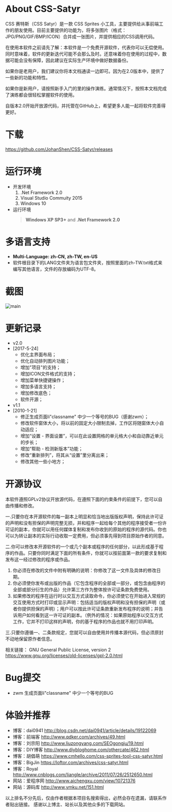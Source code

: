 # About CSS-Satyr
CSS 赛特斯（CSS Satyr）是一款 CSS Sprites 小工具，主要提供给从事前端工作的朋友使用。目前主要提供的功能为，将多张图片（格式：JPG/PNG/GIF/BMP/ICON）合并成一张图片，并提供相应的CSS调用代码。

在使用本软件之前请先了解：本软件是一个免费开源软件，代表你可以无偿使用。同时意味着，软件的更新迭代可能不会那么及时。还意味着你在使用的过程中，数据可能会没有保障，因此建议在实际生产环境中做好数据备份。

如果你是老用户，我们建议你将本文档通读一边即可。因为在2.0版本中，提供了一些新的功能和特性。

如果你是新用户，请按照新手入门的里的操作演练。通常情况下，按照本文档完成了演练都会很轻松掌握软件的使用。

自版本2.0开始开放源代码，并托管在GitHub上，希望更多人能一起将软件完善得更好。

# 下载
https://github.com/JohanShen/CSS-Satyr/releases

# 运行环境
 - 开发环境
    1. .Net Framework 2.0 
    2. Visual Studio Commuity 2015 
    3. Windows 10
 - 运行环境
    > **Windows XP SP3+** and **.Net Framework 2.0**
    

# 多语言支持
- **Multi-Language: zh-CN, zh-TW, en-US**
- 软件根目录下的LANG文件夹为语言包文件夹，按照里面的zh-TW.txt格式来编写其他语言，文件的存放编码为UTF-8。

# 截图
![main](https://cloud.githubusercontent.com/assets/15073895/26368207/79664c82-4023-11e7-9f2b-0b0193eb1c04.png)

# 更新记录
 - v2.0
 - [2017-5-24]
   - 优化主界面布局；
   - 优化自动排列图片功能；
   - 增加"项目"的支持；
   - 增加ICON文件格式的支持；
   - 增加菜单快捷键操作；
   - 增加多语言支持；
   - 增加修改底色；
   - 软件开源；
 - v1.1
 - [2010-1-21]
   - 修正生成页面li"classname" 中少一个等号的BUG（感谢zwm）；
   - 修改软件窗体大小，将以前的固定大小限制去掉，工作区将随窗体大小自动适应；
   - 增加“设置 - 界面设置”，可以在此设置网格的单元格大小和自动靠近单元的步长；
   - 增加“帮助 - 检测新版本”功能；
   - 修改“重新排列”，将其从“设置”里分离出来；
   - 修改其他一些小地方；

# 开源协议
本软件遵照GPLv2协议开放源代码，在遵照下面的约束条件的前提下，您可以自由传播和修改。

一.只要你在本开源软件的每一副本上明显和恰当地出版版权声明，保持此许可证的声明和没有担保的声明完整无损，并和程序一起给每个其他的程序接受者一份许可证的副本，你就可以用任何媒体复制和发布你收到的原始的程序的源代码。你也可以为转让副本的实际行动收取一定费用，但必须事先得到项目原始作者的同意。

二.你可以修改本开源软件的一个或几个副本或程序的任何部分，以此形成基于程序的作品。只要你同时满足下面的所有条件，你就可以按前面第一款的要求复制和发布这一经过修改的程序或作品。
1. 你必须在修改的文件中附有明确的说明：你修改了这一文件及具体的修改日期。
2. 你必须使你发布或出版的作品（它包含程序的全部或一部分，或包含由程序的全部或部分衍生的作品）允许第三方作为整体按许可证条款免费使用。
3. 如果修改的程序在运行时以交互方式读取命令，你必须使它在开始进入常规的交互使用方式时打印或显示声明：包括适当的版权声明和没有担保的声明（或者你提供担保的声明）；用户可以按此许可证条款重新发布程序的说明；并告诉用户如何看到这一许可证的副本。（例外的情况：如果原始程序以交互方式工作，它并不打印这样的声明，你的基于程序的作品也就不用打印声明。

三.只要你遵循一、二条款规定，您就可以自由使用并传播本源代码，但必须原封不动地保留原作者信息。

相关链接：
GNU General Public License, version 2 https://www.gnu.org/licenses/old-licenses/gpl-2.0.html

# Bug提交
 - zwm 生成页面li"classname" 中少一个等号的BUG

# 体验并推荐

 - 博客：dai0941 http://blog.csdn.net/dai0941/article/details/19122069
 - 博客：前端客 http://www.qdker.com/archives/49.html
 - 博客：刘宗阳 http://www.liuzongyang.com/SEOgongju/19.html
 - 博客：DIY博客 http://www.diybloghome.com/othercate/462.html
 - 博客：胡倡萌 https://www.cmhello.com/css-sprites-tool-css-satyr.html
 - 博客：BigJin https://loftor.com/archives/css-satyr.html
 - 博客：Royal http://www.cnblogs.com/liangle/archive/2011/07/26/2512650.html
 - 网站：爱程序网 http://www.aichengxu.com/view/10721376
 - 网站：源码库 http://www.ymku.net/151.html

以上排名不分先后，仅由作者根据本项目名搜索得出，必然会存在遗漏，请联系作者贴出链接。
感谢以上博主、站长以及其他众多的下载网站。
